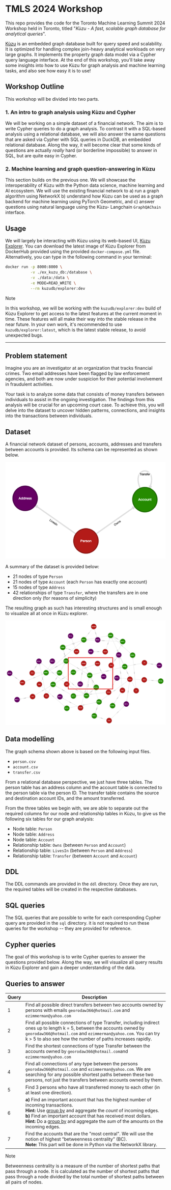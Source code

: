 # TMLS 2024 Workshop

This repo provides the code for the Toronto Machine Learning Summit 2024 Workshop held in Toronto,
titled "*Kùzu - A fast, scalable graph database for analytical queries*".

[Kùzu](https://github.com/kuzudb/kuzu)
is an embedded graph database built for query speed and scalability. It is optimized for handling
complex join-heavy analytical workloads on very large graphs. It implements the property graph
data model via a Cypher query language interface. At the end of this workshop, you'll take away
some insights into how to use Kùzu for graph analysis and machine learning tasks, and also see
how easy it is to use!

## Workshop Outline

This workshop will be divided into two parts.

### 1. An intro to graph analysis using Kùzu and Cypher

We will be working on a simple dataset of a financial network. The aim is to write Cypher queries to do
a graph analysis. To contrast it with a SQL-based analysis using a relational database, we will
also answer the same questions that are asked via Cypher with SQL queries in DuckDB, an embedded
relational database. Along the way, it will become clear that some kinds of questions are actually
*really* hard (or borderline impossible) to answer in SQL, but are quite easy in Cypher.

### 2. Machine learning and graph question-answering in Kùzu

This section builds on the previous one. We will showcase the interoperability of Kùzu with the
Python data science, machine learning and AI ecosystem. We will use the existing financial network
to a) run a graph algorithm using NetworkX b) understand how Kùzu can be used as a graph backend for
machine learning using PyTorch Geometric, and c) answer questions using natural language using the Kùzu-
Langchain `GraphQAChain` interface.

## Usage

We will largely be interacting with Kùzu using its web-based UI, [Kùzu Explorer](https://docs.kuzudb.com/visualization/).
You can download the latest image of Kùzu Explorer from DockerHub provided using the provided `docker-compose.yml` file.
Alternatively, you can type in the following command in your terminal:

```bash
docker run -p 8000:8000 \
           -v ./ex_kuzu_db:/database \
           -v ./data:/data \
           -e MODE=READ_WRITE \
           --rm kuzudb/explorer:dev
```

> [!NOTE]
> In this workshop, we will be working with the `kuzudb/explorer:dev` build of Kùzu Explorer to get access to the latest features
> at the current moment in time. These features will all make their way into the stable release in the near future.
> In your own work, it's recommended to use `kuzudb/explorer:latest`, which is the latest stable release, to avoid unexpected bugs.

---

## Problem statement

Imagine you are an investigator at an organization that tracks financial crimes. Two email addresses
have been flagged by law enforcement agencies, and both are now under suspicion for their potential
involvement in fraudulent activities.

Your task is to analyze some data that consists of money transfers between individuals to assist in
the ongoing investigation. The findings from this analysis will be crucial for an upcoming court case.
To achieve this, you will delve into the dataset to uncover hidden patterns, connections, and insights
into the transactions between individuals.

## Dataset

A financial network dataset of persons, accounts, addresses and transfers between accounts is provided.
Its schema can be represented as shown below.

![](./assets/schema-viz.png)

A summary of the dataset is provided below:
- 21 nodes of type `Person`
- 21 nodes of type `Account` (each `Person` has exactly one account)
- 15 nodes of type `Address`
- 42 relationships of type `Transfer`, where the transfers are in one direction only (for reasons of simplicity)

The resulting graph as such has interesting structures and is small enough to visualize all at once
in Kùzu explorer.

![](./assets/graph-viz.png)

## Data modelling

The graph schema shown above is based on the following input files.
- `person.csv`
- `account.csv`
- `transfer.csv`

From a relational database perspective, we just have three tables. The person table has an address
column and the account table is connected to the person table via the person ID. The transfer table
contains the source and destination account IDs, and the amount transferred.

From the three tables we begin with, we are able to separate out the required columns for our node and
relationship tables in Kùzu, to give us the following six tables for our graph analysis:

- Node table: `Person`
- Node table: `Address`
- Node table: `Account`
- Relationship table: `Owns` (between `Person` and `Account`)
- Relationship table: `LivesIn` (between `Person` and `Address`)
- Relationship table: `Transfer` (between `Account` and `Account`)

## DDL

The DDL commands are provided in the `ddl` directory. Once they are run,
the required tables will be created in the respective databases.

## SQL queries

The SQL queries that are possible to write for each corresponding Cypher query are provided in the `sql` directory.
it is not required to run these queries for the workshop -- they are provided for reference.

## Cypher queries

The goal of this workshop is to write Cypher queries to answer the questions provided below. Along
the way, we will visualize all query results in Kùzu Explorer and gain a deeper understanding of the
data.

## Queries to answer

| Query | Description
| --- | ---
| 1 | Find all possible direct transfers between two accounts owned by persons with emails `georodaw366@hotmail.com` and `ezimmerman@yahoo.com`
| 2 | Find all possible connections of type Transfer, including indirect ones up to length k = 5, between the accounts owned by `georodaw366@hotmail.com` and `ezimmerman@yahoo.com`. You can try k > 5 to also see how the number of paths increases rapidly.
| 3 | Find the shortest connections of type Transfer between the accounts owned by `georodaw366@hotmail.com`and `ezimmerman@yahoo.com`
| 4 | Find all connections of any type between the persons `georodaw366@hotmail.com` and `ezimmerman@yahoo.com`. We are searching for any possible shortest paths between these two persons, not just the transfers between accounts owned by them.
| 5 | Find 3 persons who have all transferred money to each other (in at least one direction).
| 6 | **a)** Find an important account that has the highest number of incoming transactions. <br>**Hint:** Use [group by](https://docs.kuzudb.com/cypher/query-clauses/return/#group-by-and-aggregations) and aggregate the *count* of incoming edges. <br> **b)** Find an important account that has received most dollars. <br>**Hint:** Do a [group by](https://docs.kuzudb.com/cypher/query-clauses/return/#group-by-and-aggregations)  and aggregate the *sum* of the amounts on the incoming edges.
| 7 | Find the accounts that are the "most central". We will use the notion of highest “betweenness centrality” (BC). <br> **Note:** This part will be done in Python via the NetworkX library.

> [!NOTE]
> Betweenness centrality is a measure of the number of shortest paths that pass through a node. It is calculated as the number of shortest paths that pass through a node divided by the total number of shortest paths between all pairs of nodes.